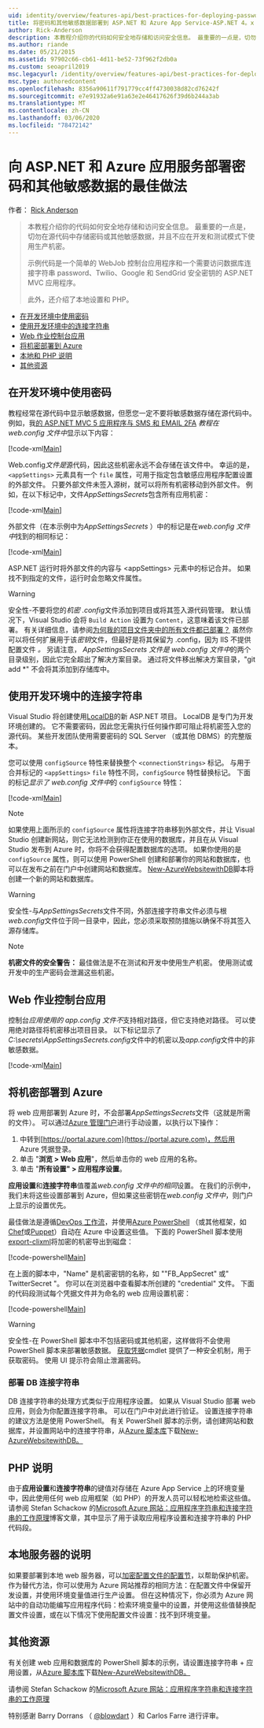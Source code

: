 ```yaml
---
uid: identity/overview/features-api/best-practices-for-deploying-passwords-and-other-sensitive-data-to-aspnet-and-azure
title: 将密码和其他敏感数据部署到 ASP.NET 和 Azure App Service-ASP.NET 4。x
author: Rick-Anderson
description: 本教程介绍你的代码如何安全地存储和访问安全信息。 最重要的一点是，切勿存储密码或其他 sen。
ms.author: riande
ms.date: 05/21/2015
ms.assetid: 97902c66-cb61-4d11-be52-73f962f2db0a
ms.custom: seoapril2019
msc.legacyurl: /identity/overview/features-api/best-practices-for-deploying-passwords-and-other-sensitive-data-to-aspnet-and-azure
msc.type: authoredcontent
ms.openlocfilehash: 8356a90611f791779cc4ff4730038d82cd76242f
ms.sourcegitcommit: e7e91932a6e91a63e2e46417626f39d6b244a3ab
ms.translationtype: MT
ms.contentlocale: zh-CN
ms.lasthandoff: 03/06/2020
ms.locfileid: "78472142"
---
```

# <a name="best-practices-for-deploying-passwords-and-other-sensitive-data-to-aspnet-and-azure-app-service"></a>向 ASP.NET 和 Azure 应用服务部署密码和其他敏感数据的最佳做法

作者： [Rick Anderson](https://twitter.com/RickAndMSFT)

> 本教程介绍你的代码如何安全地存储和访问安全信息。 最重要的一点是，切勿在源代码中存储密码或其他敏感数据，并且不应在开发和测试模式下使用生产机密。
> 
> 示例代码是一个简单的 WebJob 控制台应用程序和一个需要访问数据库连接字符串 password、Twilio、Google 和 SendGrid 安全密钥的 ASP.NET MVC 应用程序。
> 
> 此外，还介绍了本地设置和 PHP。

- [在开发环境中使用密码](#pwd)
- [使用开发环境中的连接字符串](#con)
- [Web 作业控制台应用](#wj)
- [将机密部署到 Azure](#da)
- [本地和 PHP 说明](#not)
- [其他资源](#addRes)

<a id="pwd"></a>
## <a name="working-with-passwords-in-the-development-environment"></a>在开发环境中使用密码

教程经常在源代码中显示敏感数据，但愿您一定不要将敏感数据存储在源代码中。 例如，我[的 ASP.NET MVC 5 应用程序与 SMS 和 EMAIL 2FA](../../../mvc/overview/security/aspnet-mvc-5-app-with-sms-and-email-two-factor-authentication.md) *教程在 web.config 文件中*显示以下内容：

[!code-xml[Main](best-practices-for-deploying-passwords-and-other-sensitive-data-to-aspnet-and-azure/samples/sample1.xml)]

Web.config*文件是*源代码，因此这些机密永远不会存储在该文件中。 幸运的是，`<appSettings>` 元素具有一个 `file` 属性，可用于指定包含敏感应用程序配置设置的外部文件。 只要外部文件未签入源树，就可以将所有机密移动到外部文件。 例如，在以下标记中，文件*AppSettingsSecrets*包含所有应用机密：

[!code-xml[Main](best-practices-for-deploying-passwords-and-other-sensitive-data-to-aspnet-and-azure/samples/sample2.xml)]

外部文件（在本示例中为*AppSettingsSecrets* ）中的标记是在*web.config 文件中*找到的相同标记：

[!code-xml[Main](best-practices-for-deploying-passwords-and-other-sensitive-data-to-aspnet-and-azure/samples/sample3.xml)]

ASP.NET 运行时将外部文件的内容与 &lt;appSettings&gt; 元素中的标记合并。 如果找不到指定的文件，运行时会忽略文件属性。

> [!WARNING]
> 安全性-不要将您的*机密 .config*文件添加到项目或将其签入源代码管理。 默认情况下，Visual Studio 会将 `Build Action` 设置为 `Content`，这意味着该文件已部署。 有关详细信息，请参阅[为何我的项目文件夹中的所有文件都已部署？](https://msdn.microsoft.com/library/ee942158(v=vs.110).aspx#can_i_exclude_specific_files_or_folders_from_deployment) 虽然你可以将任何扩展用于该*密钥*文件，但最好是将其保留为 .config，因为 IIS 不提供配置文件 *。* 另请注意， *AppSettingsSecrets* *文件是 web.config 文件中*的两个目录级别，因此它完全超出了解决方案目录。 通过将文件移出解决方案目录，&quot;git add \*&quot; 不会将其添加到存储库中。

<a id="con"></a>
## <a name="working-with-connection-strings-in-the-development-environment"></a>使用开发环境中的连接字符串

Visual Studio 将创建使用[LocalDB](https://blogs.msdn.com/b/sqlexpress/archive/2011/07/12/introducing-localdb-a-better-sql-express.aspx)的新 ASP.NET 项目。 LocalDB 是专门为开发环境创建的。 它不需要密码，因此您无需执行任何操作即可阻止将机密签入您的源代码。 某些开发团队使用需要密码的 SQL Server （或其他 DBMS）的完整版本。

您可以使用 `configSource` 特性来替换整个 `<connectionStrings>` 标记。 与用于合并标记的 `<appSettings>` `file` 特性不同，`configSource` 特性替换标记。 下面的标记*显示了 web.config 文件中*的 `configSource` 特性：

[!code-xml[Main](best-practices-for-deploying-passwords-and-other-sensitive-data-to-aspnet-and-azure/samples/sample4.xml?highlight=1)]

> [!NOTE]
> 如果使用上面所示的 `configSource` 属性将连接字符串移到外部文件，并让 Visual Studio 创建新网站，则它无法检测到你正在使用的数据库，并且在从 Visual Studio 发布到 Azure 时，你将不会获得配置数据库的选项。 如果你使用的是 `configSource` 属性，则可以使用 PowerShell 创建和部署你的网站和数据库，也可以在发布之前在门户中创建网站和数据库。 [New-AzureWebsitewithDB](https://gallery.technet.microsoft.com/scriptcenter/Ultimate-Create-Web-SQL-DB-9e0fdfd3)脚本将创建一个新的网站和数据库。

> [!WARNING]
> 安全性-与*AppSettingsSecrets*文件不同，外部连接字符串文件必须与根*web.config*文件位于同一目录中，因此，您必须采取预防措施以确保不将其签入源存储库。

> [!NOTE]
> **机密文件的安全警告：** 最佳做法是不在测试和开发中使用生产机密。 使用测试或开发中的生产密码会泄漏这些机密。

<a id="wj"></a>
## <a name="webjobs-console-apps"></a>Web 作业控制台应用

控制台*应用使用的 app.config 文件不*支持相对路径，但它支持绝对路径。 可以使用绝对路径将机密移出项目目录。 以下标记显示了*C:\secrets\AppSettingsSecrets.config*文件中的机密以及*app.config*文件中的非敏感数据。

[!code-xml[Main](best-practices-for-deploying-passwords-and-other-sensitive-data-to-aspnet-and-azure/samples/sample5.xml?highlight=2)]

<a id="da"></a>
## <a name="deploying-secrets-to-azure"></a>将机密部署到 Azure

将 web 应用部署到 Azure 时，不会部署*AppSettingsSecrets*文件（这就是所需的文件）。 可以通过[Azure 管理门户](https://azure.microsoft.com/services/management-portal/)进行手动设置，以执行以下操作：

1. 中转到[https://portal.azure.com](https://portal.azure.com)，然后用 Azure 凭据登录。
2. 单击 "**浏览 &gt; Web 应用**"，然后单击你的 web 应用的名称。
3. 单击 "**所有设置" &gt; 应用程序设置**。

**应用设置**和**连接字符串**值覆盖*web.config 文件中的相同*设置。 在我们的示例中，我们未将这些设置部署到 Azure，但如果这些密钥在*web.config 文件中*，则门户上显示的设置优先。

最佳做法是遵循[DevOps 工作流](../../../aspnet/overview/developing-apps-with-windows-azure/building-real-world-cloud-apps-with-windows-azure/automate-everything.md)，并使用[Azure PowerShell](https://azure.microsoft.com/documentation/articles/install-configure-powershell/) （或其他框架，如[Chef](http://www.opscode.com/chef/)或[Puppet](http://puppetlabs.com/puppet/what-is-puppet)）自动在 Azure 中设置这些值。 下面的 PowerShell 脚本使用[export-clixml](http://www.powershellcookbook.com/recipe/PukO/securely-store-credentials-on-disk)将加密的机密导出到磁盘：

[!code-powershell[Main](best-practices-for-deploying-passwords-and-other-sensitive-data-to-aspnet-and-azure/samples/sample6.ps1)]

在上面的脚本中，"Name" 是机密密钥的名称，如 "&quot;FB\_AppSecret&quot; 或" TwitterSecret "。 你可以在浏览器中查看脚本所创建的 "credential" 文件。 下面的代码段测试每个凭据文件并为命名的 web 应用设置机密：

[!code-powershell[Main](best-practices-for-deploying-passwords-and-other-sensitive-data-to-aspnet-and-azure/samples/sample7.ps1)]

> [!WARNING]
> 安全性-在 PowerShell 脚本中不包括密码或其他机密，这样做将不会使用 PowerShell 脚本来部署敏感数据。 [获取凭据](https://technet.microsoft.com/library/hh849815.aspx)cmdlet 提供了一种安全机制，用于获取密码。 使用 UI 提示符会阻止泄漏密码。

### <a name="deploying-db-connection-strings"></a>部署 DB 连接字符串

DB 连接字符串的处理方式类似于应用程序设置。 如果从 Visual Studio 部署 web 应用，则会为你配置连接字符串。 可以在门户中对此进行验证。 设置连接字符串的建议方法是使用 PowerShell。 有关 PowerShell 脚本的示例，请创建网站和数据库，并设置网站中的连接字符串，从[Azure 脚本库](https://gallery.technet.microsoft.com/scriptcenter/site/search?f%5B0%5D.Type=RootCategory&amp;f%5B0%5D.Value=WindowsAzure)下载[New-AzureWebsitewithDB。](https://gallery.technet.microsoft.com/scriptcenter/Ultimate-Create-Web-SQL-DB-9e0fdfd3)

<a id="not"></a>
## <a name="notes-for-php"></a>PHP 说明

由于**应用设置**和**连接字符串**的键值对存储在 Azure App Service 上的环境变量中，因此使用任何 web 应用框架（如 PHP）的开发人员可以轻松地检索这些值。 请参阅 Stefan Schackow 的[Microsoft Azure 网站：应用程序字符串和连接字符串的工作原理](https://azure.microsoft.com/blog/2013/07/17/windows-azure-web-sites-how-application-strings-and-connection-strings-work/)博客文章，其中显示了用于读取应用程序设置和连接字符串的 PHP 代码段。

## <a name="notes-for-on-premises-servers"></a>本地服务器的说明

如果要部署到本地 web 服务器，可以[加密配置文件的配置节](https://msdn.microsoft.com/library/ff647398.aspx)，以帮助保护机密。 作为替代方法，你可以使用为 Azure 网站推荐的相同方法：在配置文件中保留开发设置，并使用环境变量值进行生产设置。 但在这种情况下，你必须为 Azure 网站中的自动功能编写应用程序代码：检索环境变量中的设置，并使用这些值替换配置文件设置，或在以下情况下使用配置文件设置：找不到环境变量。

<a id="addRes"></a>
## <a name="additional-resources"></a>其他资源

有关创建 web 应用和数据库的 PowerShell 脚本的示例，请设置连接字符串 + 应用设置，从[Azure 脚本库](https://gallery.technet.microsoft.com/scriptcenter/site/search?f%5B0%5D.Type=RootCategory&amp;f%5B0%5D.Value=WindowsAzure)下载[New-AzureWebsitewithDB。](https://gallery.technet.microsoft.com/scriptcenter/Ultimate-Create-Web-SQL-DB-9e0fdfd3) 

请参阅 Stefan Schackow 的[Microsoft Azure 网站：应用程序字符串和连接字符串的工作原理](https://azure.microsoft.com/blog/2013/07/17/windows-azure-web-sites-how-application-strings-and-connection-strings-work/)

特别感谢 Barry Dorrans （ [@blowdart](https://twitter.com/blowdart) ）和 Carlos Farre 进行评审。
